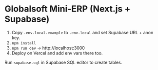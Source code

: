 # Globalsoft Mini-ERP (Next.js + Supabase)

1) Copy `.env.local.example` to `.env.local` and set Supabase URL + anon key.
2) `npm install`
3) `npm run dev` → http://localhost:3000
4) Deploy on Vercel and add env vars there too.

Run `supabase.sql` in Supabase SQL editor to create tables.
